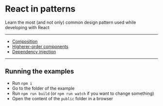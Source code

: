 # React in patterns

Learn the most (and not only) common design pattern used while developing with React

---

* [Composition](./patterns/composition/)
* [Higherer-order components](./patterns/higher-order-components/)
* [Dependency injection](./patterns/dependency-injection)

---

## Running the examples

* Run `npm i`
* Go to the folder of the example
* Run `npm run build` (or `npm run watch` if you want to change something)
* Open the content of the `public` folder in a browser
